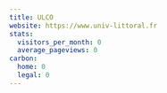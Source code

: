 ```yaml
---
title: ULCO
website: https://www.univ-littoral.fr
stats:
  visitors_per_month: 0
  average_pageviews: 0
carbon:
  home: 0
  legal: 0
---
```

